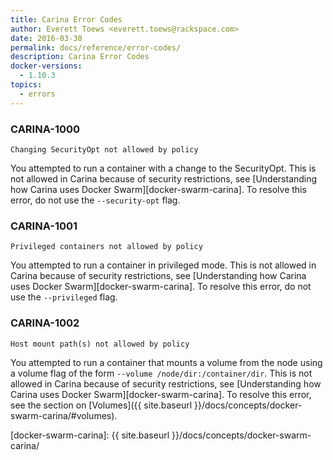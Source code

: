 ```yaml
---
title: Carina Error Codes
author: Everett Toews <everett.toews@rackspace.com>
date: 2016-03-30
permalink: docs/reference/error-codes/
description: Carina Error Codes
docker-versions:
  - 1.10.3
topics:
  - errors
---
```


### CARINA-1000

`Changing SecurityOpt not allowed by policy`

You attempted to run a container with a change to the SecurityOpt. This is not allowed in Carina because of security restrictions, see [Understanding how Carina uses Docker Swarm][docker-swarm-carina]. To resolve this error, do not use the `--security-opt` flag.

### CARINA-1001

`Privileged containers not allowed by policy`

You attempted to run a container in privileged mode. This is not allowed in Carina because of security restrictions, see [Understanding how Carina uses Docker Swarm][docker-swarm-carina]. To resolve this error, do not use the `--privileged` flag.

### CARINA-1002

`Host mount path(s) not allowed by policy`

You attempted to run a container that mounts a volume from the node using a volume flag of the form `--volume /node/dir:/container/dir`. This is not allowed in Carina because of security restrictions, see [Understanding how Carina uses Docker Swarm][docker-swarm-carina]. To resolve this error, see the section on [Volumes]({{ site.baseurl }}/docs/concepts/docker-swarm-carina/#volumes).

[docker-swarm-carina]: {{ site.baseurl }}/docs/concepts/docker-swarm-carina/

